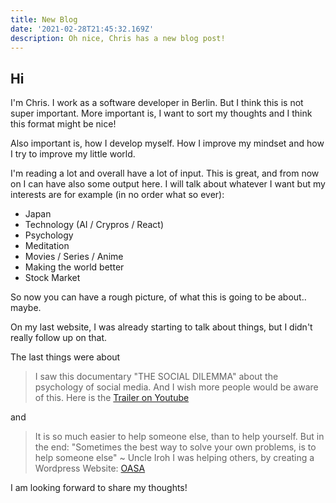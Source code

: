 ```yaml
---
title: New Blog
date: '2021-02-28T21:45:32.169Z'
description: Oh nice, Chris has a new blog post!
---
```


## Hi

I'm Chris. I work as a software developer in Berlin. But I think this is not super important. More important is, I want to sort my thoughts and I think this format might be nice!

Also important is, how I develop myself. How I improve my mindset and how I try to improve my little world.

I'm reading a lot and overall have a lot of input. This is great, and from now on I can have also some output here. I will talk about whatever I want but my interests are for example (in no order what so ever):

- Japan
- Technology (AI / Crypros / React)
- Psychology
- Meditation
- Movies / Series / Anime
- Making the world better
- Stock Market

So now you can have a rough picture, of what this is going to be about.. maybe.

On my last website, I was already starting to talk about things, but I didn't really follow up on that.

The last things were about

> I saw this documentary "THE SOCIAL DILEMMA" about the psychology of social media. And I wish more people would be aware of this. Here is the [Trailer on Youtube](https://www.youtube.com/rvg0eY_Ls4Y 'Click me, this is a link.')

and

> It is so much easier to help someone else, than to help yourself. But in the end: "Sometimes the best way to solve your own problems, is to help someone else" ~ Uncle Iroh
> I was helping others, by creating a Wordpress Website: [OASA](https://oasa.berlin/ 'Click me, this is a link.')

I am looking forward to share my thoughts!
